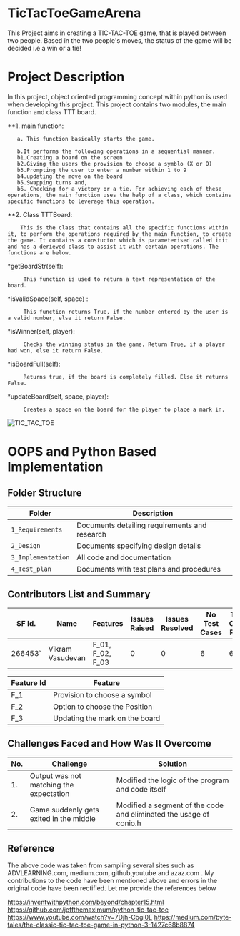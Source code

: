 # TicTacToeGameArena
This Project aims in creating a TIC-TAC-TOE game, that is played between two people. Based in the two people's moves, the status of the game will be decided i.e a win or a tie!

# Project Description
In this project, object oriented programming concept within python is used when developing this project. This project contains two modules, the main function and class TTT board.

  **1. main function:
    
       a. This function basically starts the game.
       
       b.It performs the following operations in a sequential manner. 
       b1.Creating a board on the screen
       b2.Giving the users the provision to choose a symblo (X or O)
       b3.Prompting the user to enter a number within 1 to 9
       b4.updating the move on the board
       b5.Swapping turns and,
       b6. Checking for a victory or a tie. For achieving each of these operations, the main function uses the help of a class, which contains specific functions to leverage this operation.
       
   **2. Class TTTBoard:
        
        This is the class that contains all the specific functions within it, to perform the operations required by the main function, to create the game. It contains a constuctor which is parameterised called init and has a derieved class to assist it with certain operations. The functions are below.
        
 *getBoardStr(self): 
         
         This function is used to return a text representation of the board.
         
 *isValidSpace(self, space) :
 
         This function returns True, if the number entered by the user is a valid number, else it return False.
         
         
 *isWinner(self, player):
 
         Checks the winning status in the game. Return True, if a player had won, else it return False.
         
         
 *isBoardFull(self):
 
         Returns true, if the board is completely filled. Else it returns False.
         
         
 *updateBoard(self, space, player):
 
 
         Creates a space on the board for the player to place a mark in.
         
         
         
         

       
       


![TIC_TAC_TOE](https://github.com/vikramsvdd/TicTacToeGameArena/blob/main/unnamed.png)

# OOPS and Python Based Implementation

## Folder Structure
Folder             | Description
-------------------| -----------------------------------------
`1_Requirements`   | Documents detailing requirements and research
`2_Design`         | Documents specifying design details
`3_Implementation` | All code and documentation
`4_Test_plan`      | Documents with test plans and procedures

## Contributors List and Summary

SF Id. |  Name   |    Features    | Issues Raised |Issues Resolved|No Test Cases|Test Case Pass
-------|---------|----------------|----------------|---------------|-------------|--------------
266453` | Vikram Vasudevan  | F_01, F_02, F_03 |  0   |0  | 6 |  6   

| Feature Id | Feature |
| -----------|---------|
|F_1| Provision to choose a symbol |
|F_2| Option to choose the Position  |
|F_3| Updating the mark on the board |

## Challenges Faced and How Was It Overcome
| No. | Challenge | Solution
|-----|-----------|--------
|1. | Output was not matching the expectation | Modified the logic of the program and code itself 
|2. | Game suddenly gets exited in the middle | Modified a segment of the code and eliminated the usage of conio.h |


## Reference
The above code was taken from sampling several sites such as ADVLEARNING.com, medium.com, github,youtube and azaz.com . My contributions to the code have been mentioned above and errors in the original code have been rectified. Let me provide the references below


https://inventwithpython.com/beyond/chapter15.html
https://github.com/jeffthemaximum/python-tic-tac-toe
https://www.youtube.com/watch?v=7Djh-Cbgi0E
https://medium.com/byte-tales/the-classic-tic-tac-toe-game-in-python-3-1427c68b8874

